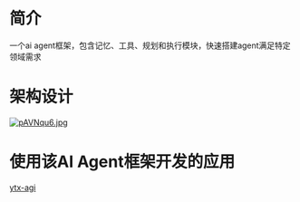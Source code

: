 # 简介
一个ai agent框架，包含记忆、工具、规划和执行模块，快速搭建agent满足特定领域需求

# 架构设计
[![pAVNqu6.jpg](https://s21.ax1x.com/2024/09/02/pAVNqu6.jpg)](https://imgse.com/i/pAVNqu6)

# 使用该AI Agent框架开发的应用
[ytx-agi](https://github.com/yutaixi/ytx-agi)
